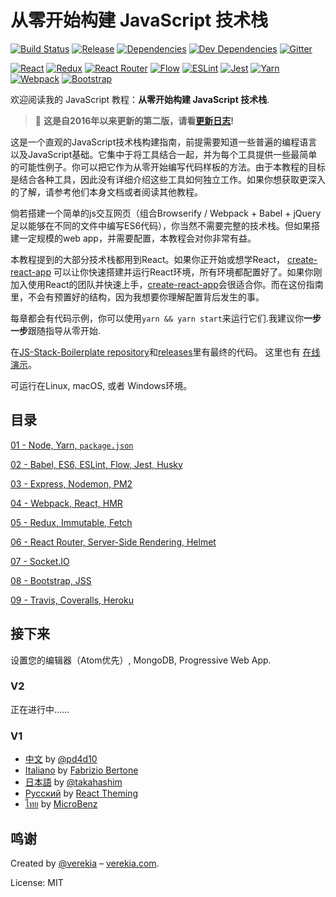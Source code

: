 # 从零开始构建 JavaScript 技术栈

[![Build Status](https://api.travis-ci.org/jschyz/js-stack-from-scratch.svg?branch=master)](https://travis-ci.org/jschyz/js-stack-from-scratch)
[![Release](https://img.shields.io/github/release/verekia/js-stack-from-scratch.svg?style=flat-square)](https://github.com/jschyz/js-stack-from-scratch/releases)
[![Dependencies](https://img.shields.io/david/jschyz/js-stack-from-scratch.svg?style=flat-square)](https://david-dm.org/jschyz/js-stack-from-scratch)
[![Dev Dependencies](https://img.shields.io/david/dev/verekia/js-stack-boilerplate.svg?style=flat-square)](https://david-dm.org/jschyz/js-stack-from-scratch?type=dev)
[![Gitter](https://img.shields.io/gitter/room/js-stack-from-scratch/Lobby.svg?style=flat-square)](https://gitter.im/js-stack-from-scratch/)

[![React](/img/react-padded-90.png)](https://facebook.github.io/react/)
[![Redux](/img/redux-padded-90.png)](http://redux.js.org/)
[![React Router](/img/react-router-padded-90.png)](https://github.com/ReactTraining/react-router)
[![Flow](/img/flow-padded-90.png)](https://flowtype.org/)
[![ESLint](/img/eslint-padded-90.png)](http://eslint.org/)
[![Jest](/img/jest-padded-90.png)](https://facebook.github.io/jest/)
[![Yarn](/img/yarn-padded-90.png)](https://yarnpkg.com/)
[![Webpack](/img/webpack-padded-90.png)](https://webpack.github.io/)
[![Bootstrap](/img/bootstrap-padded-90.png)](http://getbootstrap.com/)

欢迎阅读我的 JavaScript 教程：**从零开始构建 JavaScript 技术栈**.

> 🎉 **这是自2016年以来更新的第二版，请看[更新日志](/CHANGELOG.md)!**

这是一个直观的JavaScript技术栈构建指南，前提需要知道一些普遍的编程语言以及JavaScript基础。它集中于将工具结合一起，并为每个工具提供一些最简单的可能性例子。你可以把它作为从零开始编写代码样板的方法。由于本教程的目标是结合各种工具，因此没有详细介绍这些工具如何独立工作。如果你想获取更深入的了解，请参考他们本身文档或者阅读其他教程。

倘若搭建一个简单的js交互网页（组合Browserify / Webpack + Babel + jQuery足以能够在不同的文件中编写ES6代码），你当然不需要完整的技术栈。但如果搭建一定规模的web app，并需要配置，本教程会对你非常有益。

本教程提到的大部分技术栈都用到React。如果你正开始或想学React， [create-react-app](https://github.com/facebookincubator/create-react-app) 可以让你快速搭建并运行React环境，所有环境都配置好了。如果你刚加入使用React的团队并快速上手，[create-react-app](https://github.com/facebookincubator/create-react-app)会很适合你。而在这份指南里，不会有预置好的结构，因为我想要你理解配置背后发生的事。

每章都会有代码示例，你可以使用`yarn && yarn start`来运行它们.我建议你**一步一步**跟随指导从零开始.

在[JS-Stack-Boilerplate repository](https://github.com/verekia/js-stack-boilerplate)和[releases](https://github.com/verekia/js-stack-from-scratch/releases)里有最终的代码。 这里也有 [在线 演示](https://js-stack.herokuapp.com/)。

可运行在Linux, macOS, 或者 Windows环境。

## 目录

[01 - Node, Yarn, `package.json`](/tutorial/01-node-yarn-package-json.md#readme)

[02 - Babel, ES6, ESLint, Flow, Jest, Husky](/tutorial/02-babel-es6-eslint-flow-jest-husky.md#readme)

[03 - Express, Nodemon, PM2](/tutorial/03-express-nodemon-pm2.md#readme)

[04 - Webpack, React, HMR](/tutorial/04-webpack-react-hmr.md#readme)

[05 - Redux, Immutable, Fetch](/tutorial/05-redux-immutable-fetch.md#readme)

[06 - React Router, Server-Side Rendering, Helmet](/tutorial/06-react-router-ssr-helmet.md#readme)

[07 - Socket.IO](/tutorial/07-socket-io.md#readme)

[08 - Bootstrap, JSS](/tutorial/08-bootstrap-jss.md#readme)

[09 - Travis, Coveralls, Heroku](/tutorial/09-travis-coveralls-heroku.md#readme)

## 接下来

设置您的编辑器（Atom优先）, MongoDB, Progressive Web App.

### V2

正在进行中……

### V1

- [中文](https://github.com/pd4d10/js-stack-from-scratch) by [@pd4d10](http://github.com/pd4d10)
- [Italiano](https://github.com/fbertone/js-stack-from-scratch) by [Fabrizio Bertone](https://github.com/fbertone)
- [日本語](https://github.com/takahashim/js-stack-from-scratch) by [@takahashim](https://github.com/takahashim)
- [Русский](https://github.com/UsulPro/js-stack-from-scratch) by [React Theming](https://github.com/sm-react/react-theming)
- [ไทย](https://github.com/MicroBenz/js-stack-from-scratch) by [MicroBenz](https://github.com/MicroBenz)

## 鸣谢

Created by [@verekia](https://twitter.com/verekia) – [verekia.com](http://verekia.com/).

License: MIT
